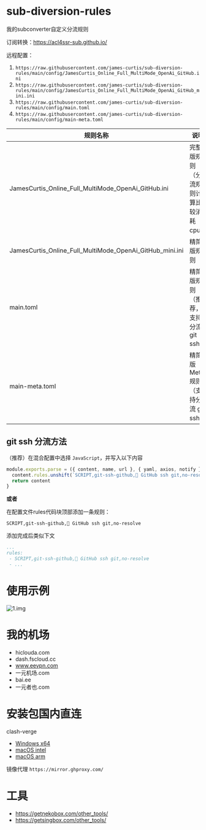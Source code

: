 # sub-diversion-rules
我的subconverter自定义分流规则

订阅转换：https://acl4ssr-sub.github.io/

远程配置：
1. `https://raw.githubusercontent.com/james-curtis/sub-diversion-rules/main/config/JamesCurtis_Online_Full_MultiMode_OpenAi_GitHub.ini`
2. `https://raw.githubusercontent.com/james-curtis/sub-diversion-rules/main/config/JamesCurtis_Online_Full_MultiMode_OpenAi_GitHub_mini.ini`
3. `https://raw.githubusercontent.com/james-curtis/sub-diversion-rules/main/config/main.toml`
4. `https://raw.githubusercontent.com/james-curtis/sub-diversion-rules/main/config/main-meta.toml`

| 规则名称                                                 | 说明                                  |
| -------------------------------------------------------- | ------------------------------------- |
| JamesCurtis_Online_Full_MultiMode_OpenAi_GitHub.ini      | 完整版规则（分流规则计算比较消耗cpu） |
| JamesCurtis_Online_Full_MultiMode_OpenAi_GitHub_mini.ini | 精简版规则                            |
| main.toml                                                | 精简版规则（推荐，支持分流 git ssh）  |
| main-meta.toml                                           | 精简版 Meta 规则（支持分流 git ssh）  |

## git ssh 分流方法

（推荐）在混合配置中选择 `JavaScript`，并写入以下内容
```js
module.exports.parse = ({ content, name, url }, { yaml, axios, notify }) => {
  content.rules.unshift(`SCRIPT,git-ssh-github,🚧 GitHub ssh git,no-resolve`)
  return content
}
```

**或者**

在配置文件rules代码块顶部添加一条规则：

`SCRIPT,git-ssh-github,🚧 GitHub ssh git,no-resolve`

添加完成后类似下文

```yaml
...
rules:
 - SCRIPT,git-ssh-github,🚧 GitHub ssh git,no-resolve
 - ...
```



# 使用示例

![1.img](docs/img/1.png)

# 我的机场
- hiclouda.com
- dash.fscloud.cc
- www.eevpn.com
- 一元机场.com
- bai.ee
- 一元者也.com

# 安装包国内直连

clash-verge
- [Windows x64](https://mirror.ghproxy.com/https://github.com/zzzgydi/clash-verge/releases/download/v1.3.7/Clash.Verge_1.3.7_x64_en-US.msi)
- [macOS intel](https://mirror.ghproxy.com/https://github.com/zzzgydi/clash-verge/releases/download/v1.3.7/Clash.Verge_1.3.7_x64.dmg)
- [macOS arm](https://mirror.ghproxy.com/https://github.com/zzzgydi/clash-verge/releases/download/v1.3.7/Clash.Verge_1.3.7_aarch64.dmg)

镜像代理 `https://mirror.ghproxy.com/`

# 工具
- https://getnekobox.com/other_tools/
- https://getsingbox.com/other_tools/
